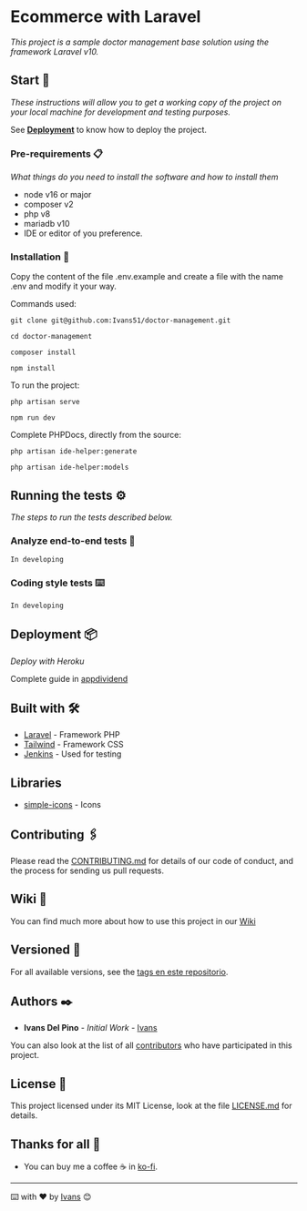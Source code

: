 # Ecommerce with Laravel

_This project is a sample doctor management base solution using the framework Laravel v10._

## Start 🚀

_These instructions will allow you to get a working copy of the project on your local machine for development and
testing purposes._

See [**Deployment**](#deployment-) to know how to deploy the project.

### Pre-requirements 📋

_What things do you need to install the software and how to install them_

- node v16 or major
- composer v2
- php v8
- mariadb v10
- IDE or editor of you preference.

### Installation 🔧

Copy the content of the file .env.example and create a file with the name .env and modify it your way.

Commands used:

```console
git clone git@github.com:Ivans51/doctor-management.git 
```

```console
cd doctor-management
```

```console
composer install 
```

```console
npm install 
```

To run the project:

```console
php artisan serve
```

```console
npm run dev
```

Complete PHPDocs, directly from the source:

```console
php artisan ide-helper:generate
```

```console
php artisan ide-helper:models
```

## Running the tests ⚙️

_The steps to run the tests described below._

### Analyze end-to-end tests 🔩

```
In developing
```

### Coding style tests ⌨️

```
In developing
```

## Deployment 📦

_Deploy with Heroku_

Complete guide in [appdividend](https://appdividend.com/2022/03/01/how-to-deploy-laravel-project-on-heroku/)

## Built with 🛠️

* [Laravel](https://laravel.com/docs/10.x) - Framework PHP
* [Tailwind](https://tailwindcss.com/docs/installation) - Framework CSS
* [Jenkins](https://www.jenkins.io) - Used for testing

## Libraries
* [simple-icons](https://github.com/ublabs/blade-simple-icons) - Icons

## Contributing 🖇️

Please read the [CONTRIBUTING.md](https://github.com/Ivans51/octor-management/blob/main/CONTRIBUTING.md) for details of
our code of conduct, and the process for sending us pull requests.

## Wiki 📖

You can find much more about how to use this project in our [Wiki](https://github.com/Ivans51/octor-management/wiki)

## Versioned 📌

For all available versions, see the [tags en este repositorio](https://github.com/Ivans51/octor-management/tags).

## Authors ✒️

* **Ivans Del Pino** - *Initial Work* - [Ivans](https://github.com/Ivans51)

You can also look at the list of all [contributors](https://github.com/Ivans51/octor-management/contributors) who have
participated in this project.

## License 📄

This project licensed under its MIT License, look at the
file [LICENSE.md](https://github.com/Ivans51/octor-management/blob/main/LICENSE.md) for details.

## Thanks for all 🎁

* You can buy me a coffee ☕ in [ko-fi](https://ko-fi.com/ivans511).

---
⌨️ with ❤️ by [Ivans](https://github.com/Ivans51/octor-management/graphs/contributors) 😊

